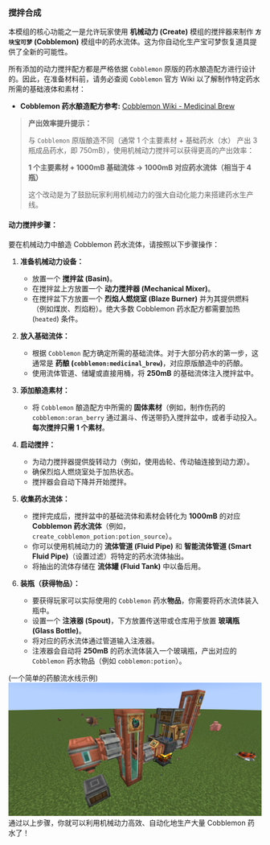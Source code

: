 ### 搅拌合成

本模组的核心功能之一是允许玩家使用 **机械动力 (Create)** 模组的搅拌器来制作 **`方块宝可梦` (Cobblemon)** 模组中的药水流体。这为你自动化生产宝可梦恢复道具提供了全新的可能性。

所有添加的动力搅拌配方都是严格依据 `Cobblemon` 原版的药水酿造配方进行设计的。因此，在准备材料前，请务必查阅 `Cobblemon` 官方 Wiki 以了解制作特定药水所需的基础液体和素材：

*   **Cobblemon 药水酿造配方参考:** [Cobblemon Wiki - Medicinal Brew](https://wiki.cobblemon.com/index.php/Medicinal_Brew)

> **产出效率提升提示：**
>
> 与 `Cobblemon` 原版酿造不同（通常 1 个主要素材 + 基础药水（水） 产出 3 瓶成品药水，即 750mB），使用机械动力搅拌可以获得更高的产出效率：
>
> **1 个主要素材 + 1000mB 基础流体 → 1000mB 对应药水流体（相当于 4 瓶）**
>
> 这个改动是为了鼓励玩家利用机械动力的强大自动化能力来搭建药水生产线。

#### 动力搅拌步骤：

要在机械动力中酿造 Cobblemon 药水流体，请按照以下步骤操作：

1.  **准备机械动力设备：**
    *   放置一个 **搅拌盆 (Basin)**。
    *   在搅拌盆上方放置一个 **动力搅拌器 (Mechanical Mixer)**。
    *   在搅拌盆下方放置一个 **烈焰人燃烧室 (Blaze Burner)** 并为其提供燃料（例如煤炭、烈焰粉）。绝大多数 Cobblemon 药水配方都需要加热 (`heated`) 条件。

2.  **放入基础流体：**
    *   根据 `Cobblemon` 配方确定所需的基础流体。对于大部分药水的第一步，这通常是 **药酿 (`cobblemon:medicinal_brew`)**，对应原版酿造中的药酿。
    *   使用流体管道、储罐或直接用桶，将 **250mB** 的基础流体注入搅拌盆中。

3.  **添加酿造素材：**
    *   将 `Cobblemon` 酿造配方中所需的 **固体素材**（例如，制作伤药的 `cobblemon:oran_berry` 通过漏斗、传送带扔入搅拌盆中，或者手动投入。**每次搅拌只需 1 个素材**。

4.  **启动搅拌：**
    *   为动力搅拌器提供旋转动力（例如，使用齿轮、传动轴连接到动力源）。
    *   确保烈焰人燃烧室处于加热状态。
    *   搅拌器会自动下降并开始搅拌。

5.  **收集药水流体：**
    *   搅拌完成后，搅拌盆中的基础流体和素材会转化为 **1000mB** 的对应 **Cobblemon 药水流体**（例如，`create_cobblemon_potion:potion_source`）。
    *   你可以使用机械动力的 **流体管道 (Fluid Pipe)** 和 **智能流体管道 (Smart Fluid Pipe)**（设置过滤）将特定的药水流体抽出。
    *   将抽出的流体存储在 **流体罐 (Fluid Tank)** 中以备后用。

6.  **装瓶（获得物品）：**
    *   要获得玩家可以实际使用的 `Cobblemon` 药水**物品**，你需要将药水流体装入瓶中。
    *   设置一个 **注液器 (Spout)**，下方放置传送带或仓库用于放置 **玻璃瓶 (Glass Bottle)**。
    *   将对应的药水流体通过管道输入注液器。
    *   注液器会自动将 **250mB** 的药水流体装入一个玻璃瓶，产出对应的 `Cobblemon` 药水物品（例如 `cobblemon:potion`）。

(一个简单的药酿流水线示例)
![](../Pictures/SimpleExample.png)
通过以上步骤，你就可以利用机械动力高效、自动化地生产大量 Cobblemon 药水了！


